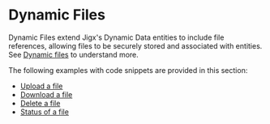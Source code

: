 # Dynamic Files

Dynamic Files extend Jigx's Dynamic Data entities to include file references, allowing files to be securely stored and associated with entities. See [Dynamic files](https://docs.jigx.com/building-apps-with-jigx/data/data-providers/dynamic-files) to understand more.

The following examples with code snippets are provided in this section:

* [Upload a file](<Upload a file.md>)
* [Download a file](<Download a file.md>)
* [Delete a file](<Delete a file.md>)
* [Status of a file](<Status of a file.md>)

